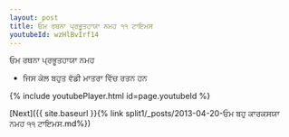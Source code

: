 ```yaml
---
layout: post
title: ਓਮ ਰਥਨਾ ਪ੍ਰਭੂਤਹਾਯਾ ਨਮਹ ੧੧ ਟਾਇਮਸ
youtubeId: wzHlBvIrf14
---
```

 
 
 ਓਮ ਰਥਨਾ ਪ੍ਰਭੂਤਹਾਯਾ ਨਮਹ  
 
 -  ਜਿਸ ਕੋਲ ਬਹੁਤ ਵੱਡੀ ਮਾਤਰਾ ਵਿੱਚ ਰਤਨ ਹਨ 
 
  
 
  
 
 
 
 
 
 


{% include youtubePlayer.html id=page.youtubeId %}
 
[Next]({{ site.baseurl }}{% link  split1/_posts/2013-04-20-ਓਮ ਬਹੁ ਕਾਰਕਸਯਾ ਨਮਹ ੧੧ ਟਾਇਮਸ.md%})
 
